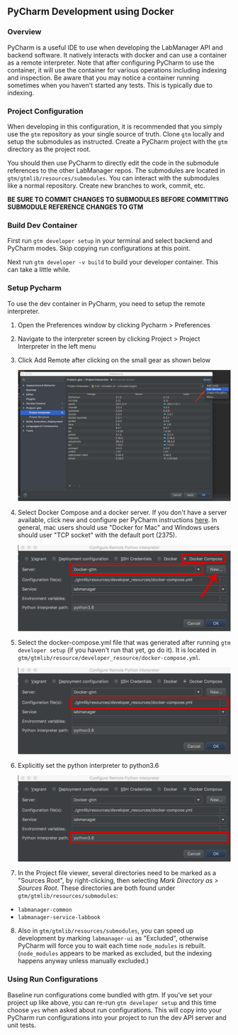 ## PyCharm Development using Docker

### Overview

PyCharm is a useful IDE to use when developing the LabManager API and backend software. It natively interacts with docker
and can use a container as a remote interpreter. Note that after configuring PyCharm to use the container, it will use
the container for various operations including indexing and inspection. Be aware that you may notice a container running
sometimes when you haven't started any tests. This is typically due to indexing.

### Project Configuration

When developing in this configuration, it is recommended that you simply use the `gtm` repository as your single source
of truth. Clone `gtm` locally and setup the submodules as instructed. Create a PyCharm project with the `gtm` directory as
the project root.

You should then use PyCharm to directly edit the code in the submodule references to the other LabManager repos. The
submodules are located in `gtm/gtmlib/resources/submodules`. You can interact with the submodules like a normal
repository. Create new branches to work, commit, etc.

**BE SURE TO COMMIT CHANGES TO SUBMODULES BEFORE COMMITTING SUBMODULE REFERENCE CHANGES TO GTM**



### Build Dev Container

First run `gtm developer setup` in your terminal and select backend and PyCharm modes. Skip copying run configurations
at this point.

Next run `gtm developer -v build` to build your developer container. This can take a little while.


### Setup Pycharm

To use the dev container in PyCharm, you need to setup the remote interpreter. 

1. Open the Preferences window by clicking Pycharm > Preferences
2. Navigate to the interpreter screen by clicking Project > Project Interpreter in the left menu
3. Click Add Remote after clicking on the small gear as shown below

    ![pycharm menu](img/remote_intepreter1.png)
    
4. Select Docker Compose and a docker server. If you don't have a server available, click new and configure per PyCharm
instructions [here](https://www.jetbrains.com/help/pycharm/configuring-remote-interpreters-via-docker-compose.html).
In general, mac users should use "Docker for Mac" and Windows users should user "TCP socket" with the default port (2375).
    
    ![pycharm menu](img/remote_intepreter2a.png)

5. Select the docker-compose.yml file that was generated after running `gtm developer setup` (if you haven't run that
yet, go do it). It is located in `gtm/gtmlib/resource/developer_resource/docker-compose.yml`.
    
    ![pycharm menu](img/remote_intepreter2b.png)

6. Explicitly set the python interpreter to python3.6
    
    ![pycharm menu](img/remote_intepreter2c.png)
    
7. In the Project file viewer, several directories need to be marked as a "Sources Root", by right-clicking, then 
   selecting *Mark Directory as > Sources Root*. These directories are both found under
   `gtm/gtmlib/resources/submodules`:
  - `labmanager-common`
  - `labmanager-service-labbook`
  
8. Also in `gtm/gtmlib/resources/submodules`, you can speed up development by marking `labmanager-ui` as "Excluded", otherwise PyCharm will force you to wait
   each time `node_modules` is rebuilt. (`node_modules` appears to be marked as excluded, but the indexing happens anyway
   unless manually excluded.)

### Using Run Configurations

Baseline run configurations come bundled with gtm. If you've set your project up like above, you can re-run `gtm developer setup`
and this time choose `yes` when asked about run configurations. This will copy into your PyCharm run configurations into your project
to run the dev API server and unit tests.